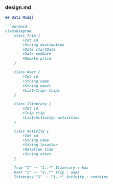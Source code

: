
### design.md

```markdown
## Data Model

```mermaid
classDiagram
    class Trip {
        +Int id
        +String destination
        +Date startDate
        +Date endDate
        +Double price
    }

    class User {
        +Int id
        +String name
        +String email
        +List<Trip> trips
    }

    class Itinerary {
        +Int id
        +Trip trip
        +List<Activity> activities
    }

    class Activity {
        +Int id
        +String name
        +String location
        +DateTime time
        +String notes
    }

    Trip "1" -- "1..*" Itinerary : has
    User "1" -- "0..*" Trip : owns
    Itinerary "1" -- "1..*" Activity : contains
